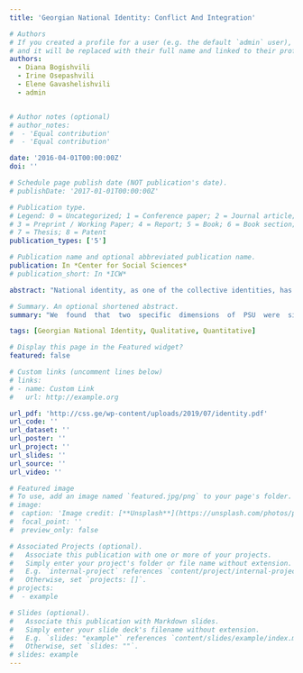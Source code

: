 ```yaml
---
title: 'Georgian National Identity: Conflict And Integration'

# Authors
# If you created a profile for a user (e.g. the default `admin` user), write the username (folder name) here
# and it will be replaced with their full name and linked to their profile.
authors:
  - Diana Bogishvili
  - Irine Osepashvili
  - Elene Gavashelishvili
  - admin


# Author notes (optional)
# author_notes:
#  - 'Equal contribution'
#  - 'Equal contribution'

date: '2016-04-01T00:00:00Z'
doi: ''

# Schedule page publish date (NOT publication's date).
# publishDate: '2017-01-01T00:00:00Z'

# Publication type.
# Legend: 0 = Uncategorized; 1 = Conference paper; 2 = Journal article;
# 3 = Preprint / Working Paper; 4 = Report; 5 = Book; 6 = Book section;
# 7 = Thesis; 8 = Patent
publication_types: ['5']

# Publication name and optional abbreviated publication name.
publication: In *Center for Social Sciences*
# publication_short: In *ICW*

abstract: "National identity, as one of the collective identities, has long been the subject of special attention and research, notably in the West, as well as in Eastern Europe. The academic community and the political elite in Georgia have been discussing national identity for many years; nevertheless, an empirical study covering the popular discourses has not yet been conducted relating to contemporary Georgia. The present work is one of the first steps in discerning the Georgian reality. In order to study the factors defining national identity and the basic values of society, this work has utilized data from the 2013 population representative “National Identity” survey from ISSP (International Social Survey Programme) as well as interviews with the Georgian population and public opinion makers. The research objective is to define markers of Georgian national identity, also to reveal both the values that unite Georgian society and the distinctions that cause conflicts. The aim of this research is to reveal the appearance of modern Georgian society based around the key aspects of Georgian national identity."

# Summary. An optional shortened abstract.
summary: "We  found  that  two  specific  dimensions  of  PSU  were  significant  mediators  of  the relationship  between  FoMO  and  decreased  emotional  well-being:  Cyberspace-oriented  Relations  and  Physical Symptoms. This suggests that the negative relationship between FoMO and decreased emotional well-being is due to FoMO stimulating (a) online relationships at the cost of offline interactions and (b) Physical symptoms associated with  excessive  smartphone  use."

tags: [Georgian National Identity, Qualitative, Quantitative] 

# Display this page in the Featured widget?
featured: false

# Custom links (uncomment lines below)
# links:
# - name: Custom Link
#   url: http://example.org

url_pdf: 'http://css.ge/wp-content/uploads/2019/07/identity.pdf'
url_code: ''
url_dataset: ''
url_poster: ''
url_project: ''
url_slides: ''
url_source: ''
url_video: ''

# Featured image
# To use, add an image named `featured.jpg/png` to your page's folder.
# image:
#  caption: 'Image credit: [**Unsplash**](https://unsplash.com/photos/pLCdAaMFLTE)'
#  focal_point: ''
#  preview_only: false

# Associated Projects (optional).
#   Associate this publication with one or more of your projects.
#   Simply enter your project's folder or file name without extension.
#   E.g. `internal-project` references `content/project/internal-project/index.md`.
#   Otherwise, set `projects: []`.
# projects:
#  - example

# Slides (optional).
#   Associate this publication with Markdown slides.
#   Simply enter your slide deck's filename without extension.
#   E.g. `slides: "example"` references `content/slides/example/index.md`.
#   Otherwise, set `slides: ""`.
# slides: example
---
```

